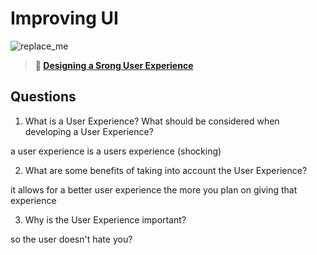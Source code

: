 # Improving UI

![replace_me](https://codeworks.blob.core.windows.net/public/assets/img/illustrations/placeholder.svg)

> **📖 [Designing a Srong User Experience](https://codeworksacademy.com/fs-student-guide/resources/wk7/03-Creating-Good-UX)**

## Questions

1. What is a User Experience? What should be considered when developing a User Experience?

a user experience is a users experience (shocking)

2. What are some benefits of taking into account the User Experience?

it allows for a better user experience the more you plan on giving that experience

3. Why is the User Experience important?

so the user doesn't hate you?